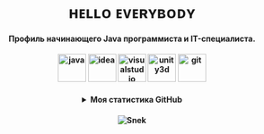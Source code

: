 <h1 align="center">ʜᴇʟʟᴏ ᴇᴠᴇʀʏʙᴏᴅʏ</h1>

<h4 align="center">Профиль начинающего Java программиста и IT-специалиста.</h4>

<h4 align="center"> <img src="https://www.vectorlogo.zone/logos/java/java-icon.svg" alt="java" width="50" height="50" />   <img src="https://cdn.worldvectorlogo.com/logos/intellij-idea-1.svg" alt="idea" width="50" height="50" />   <img src="https://cdn.worldvectorlogo.com/logos/visual-studio-code-1.svg" alt="visualstudio" width="50" height="50" />   <img src="https://www.vectorlogo.zone/logos/unity3d/unity3d-icon.svg" alt="unity3d" width="50" height="50" />    <img src="https://www.vectorlogo.zone/logos/git-scm/git-scm-icon.svg" alt="git" width="50" height="50" /></p></h4>

<h4 align="center"> <details>
  <summary>Моя статистика GitHub</summary>
   
   ![Stats](https://github-readme-stats.vercel.app/api?username=MishaNeYT&count_private=true&theme=github_dark&locale=ru&&hide_border=true&disable_animations=true)![Top Langs](https://github-readme-stats.vercel.app/api/top-langs/?username=MishaNeYT&count_private=true&locale=ru&theme=github_dark&hide_border=true&layout=compact)
   
</details> </h4>


<h4 align="center">

   ![Snek](https://raw.githubusercontent.com/jewlexx/jewlexx/snake/github-contribution-grid-snake.svg)

</h4>
